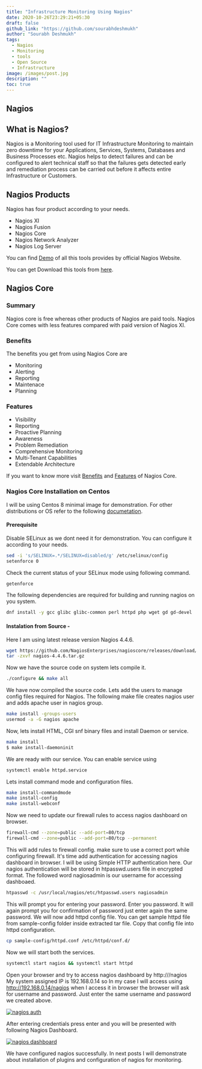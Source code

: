 ```yaml
---
title: "Infrastructure Monitoring Using Nagios"
date: 2020-10-26T23:29:21+05:30
draft: false
github_link: "https://github.com/sourabhdeshmukh"
author: "Sourabh Deshmukh"
tags:
  - Nagios
  - Monitoring
  - tools
  - Open Source
  - Infrastructure
image: /images/post.jpg
description: ""
toc: true
---
```


## Nagios

## What is Nagios?

Nagios is a Monitoring tool used for IT Infrastructure Monitoring to maintain zero downtime for your Applications, Services, Systems, Databases and Business Processes etc. Nagios helps to detect failures and can be configured to alert technical staff so that the failures gets detected early and remediation process can be carried out before it affects entire Infrastructure or Customers.

## Nagios Products

Nagios has four product according to your needs.

- Nagios XI
- Nagios Fusion
- Nagios Core
- Nagios Network Analyzer
- Nagios Log Server

You can find [Demo](https://bit.ly/3mpk25O) of all this tools provides by official Nagios Website.

You can get Download this tools from [here](https://bit.ly/3mpk25O).

## Nagios Core

### Summary

Nagios core is free whereas other products of Nagios are paid tools. Nagios Core comes with less features compared with paid version of Nagios XI.

### Benefits

The benefits you get from using Nagios Core are

- Monitoring
- Alerting
- Reporting
- Maintenace
- Planning
  
### Features

- Visibility
- Reporting
- Proactive Planning
- Awareness
- Problem Remediation
- Comprehensive Monitoring
- Multi-Tenant Capabilities
- Extendable Architecture

If you want to know more visit [Benefits](https://www.nagios.com/products/nagios-core/#benefits) and [Features](https://www.nagios.com/products/nagios-core/#features) of Nagios Core.

### Nagios Core Installation on Centos

I will be using Centos 8 minimal image for demonstration. For other distributions or OS refer to the following [documetation](https://assets.nagios.com/downloads/nagioscore/docs/nagioscore/4/en/quickstart.html).

#### Prerequisite

Disable SELinux as we dont need it for demonstration. You can configure it according to your needs.

```sh
sed -i 's/SELINUX=.*/SELINUX=disabled/g' /etc/selinux/config
setenforce 0
```

Check the current status of your SELinux mode using following command.

```sh
getenforce
```

The following dependencies are required for building and running nagios on you system.

```sh
dnf install -y gcc glibc glibc-common perl httpd php wget gd gd-devel
```

#### Instalation from Source -

Here I am using latest release version Nagios 4.4.6.

```sh
wget https://github.com/NagiosEnterprises/nagioscore/releases/download/nagios-4.4.6/nagios-4.4.6.tar.gz
tar -zxvf nagios-4.4.6.tar.gz
```

Now we have the source code on system lets compile it.

```sh
./configure && make all
```

We have now compiled the source code. Lets add the users to manage config files required for Nagios. The following make file creates nagios user and adds apache user in nagios group.

```sh
make install -groups-users
usermod -a -G nagios apache
```

Now, lets install HTML, CGI snf binary files and install Daemon or service.

```sh
make install
$ make install-daemoninit
```

We are ready with our service. You can enable service using

```sh
systemctl enable httpd.service
```

Lets install command mode and configuration files.

```sh
make install-commandmode
make install-config
make install-webconf
```

Now we need to update our firewall rules to access nagios dashboard on browser.

```sh
firewall-cmd --zone=public --add-port=80/tcp
firewall-cmd --zone=public --add-port=80/tcp --permanent
```

This will  add rules to firewall config. make sure to use a correct port while configuring firewall.
It's time add authentication for accessing nagios dashboard in browser.
I will  be using Simple HTTP authentication here. Our nagios authentication will be stored in htpasswd.users file in encrypted format. The followed word nagiosadmin is our username for accessing dashboaed.

```sh
htpasswd -c /usr/local/nagios/etc/htpasswd.users nagiosadmin
```

This will prompt you for entering your password. Enter you password. It will again prompt you for confirmation of password just enter again the same password.
We will now add httpd config file. You can get sample httpd file from sample-config folder inside extracted tar file. Copy that config file into httpd configuration.

```sh
cp sample-config/httpd.conf /etc/httpd/conf.d/
```

Now we will start both the services.

```sh
systemctl start nagios && systemctl start httpd
```

Open your browser and try to access nagios dashboard by http://<IP>/nagios
My system assigned IP is 192.168.0.14 so In my case I will access using http://192.168.0.14/nagios when I access it in browser the browser will ask for username and password. Just enter the same username and password we created above.

[![nagios auth](/images/blogs/nagios-auth.PNG)](/images/blogs/nagios-auth.PNG)

After entering credentials press enter and you will be presented with following Nagios Dashboard.

[![nagios dashboard](/images/blogs/nagios-dashboard.PNG)](/images/blogs/nagios-dashoard.PNG)

We have configured nagios successfully. In next posts I will demonstrate about installation of plugins and configuration of nagios for monitoring.